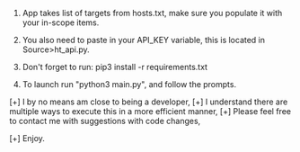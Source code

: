 1. App takes list of targets from hosts.txt, make sure you populate it with your in-scope items.

2. You also need to paste in your API_KEY variable, this is located in Source>ht_api.py.

3. Don't forget to run:
                pip3 install -r requirements.txt

4. To launch run "python3 main.py", and follow the prompts.

[+] I by no means am close to being a developer,
[+] I understand there are multiple ways to execute this in a more efficient manner,
[+] Please feel free to contact me with suggestions with code changes,

[+] Enjoy.
